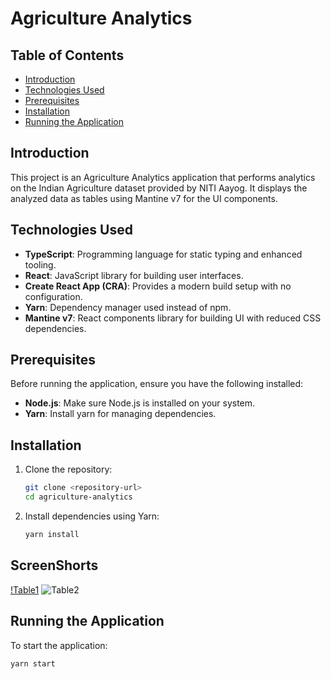# Agriculture Analytics

## Table of Contents

- [Introduction](#introduction)
- [Technologies Used](#technologies-used)
- [Prerequisites](#prerequisites)
- [Installation](#installation)
- [Running the Application](#running-the-application)

## Introduction

This project is an Agriculture Analytics application that performs analytics on the Indian Agriculture dataset provided by NITI Aayog. It displays the analyzed data as tables using Mantine v7 for the UI components.

## Technologies Used

- **TypeScript**: Programming language for static typing and enhanced tooling.
- **React**: JavaScript library for building user interfaces.
- **Create React App (CRA)**: Provides a modern build setup with no configuration.
- **Yarn**: Dependency manager used instead of npm.
- **Mantine v7**: React components library for building UI with reduced CSS dependencies.

## Prerequisites

Before running the application, ensure you have the following installed:

- **Node.js**: Make sure Node.js is installed on your system.
- **Yarn**: Install yarn for managing dependencies.

## Installation

1. Clone the repository:

    ```bash
    git clone <repository-url>
    cd agriculture-analytics
    ```

2. Install dependencies using Yarn:

    ```bash
    yarn install
    ```

## ScreenShorts
[!Table1](https://ibb.co/YDV5gqx)
![Table2](https://ibb.co/MN9vNKg)

## Running the Application

To start the application:

```bash
yarn start
